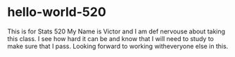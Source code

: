 # hello-world-520
This is for Stats 520
My Name is Victor and I am def nervouse about taking this class. 
I see how hard it can be and know that I will need to study to make sure that I pass. 
Looking forward to working witheveryone else in this. 
